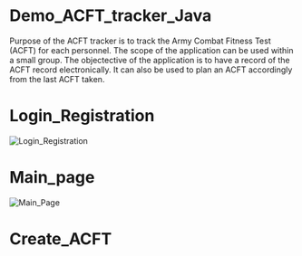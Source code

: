 # Demo_ACFT_tracker_Java
Purpose of the ACFT tracker is to track the Army Combat Fitness Test (ACFT) for each personnel. The scope of the application can be used within a small group. The objectective of the application is to have a record of the ACFT record electronically. It can also be used to plan an ACFT accordingly from the last ACFT taken.

# Login_Registration
![Login_Registration](https://user-images.githubusercontent.com/105179017/200669755-2999fec4-b32d-4eb0-8dc8-f35b0a534e9a.png)

# Main_page
![Main_Page](https://user-images.githubusercontent.com/105179017/200671399-d3669911-4506-4ee4-bf1f-98ffb871e533.png)

# Create_ACFT

